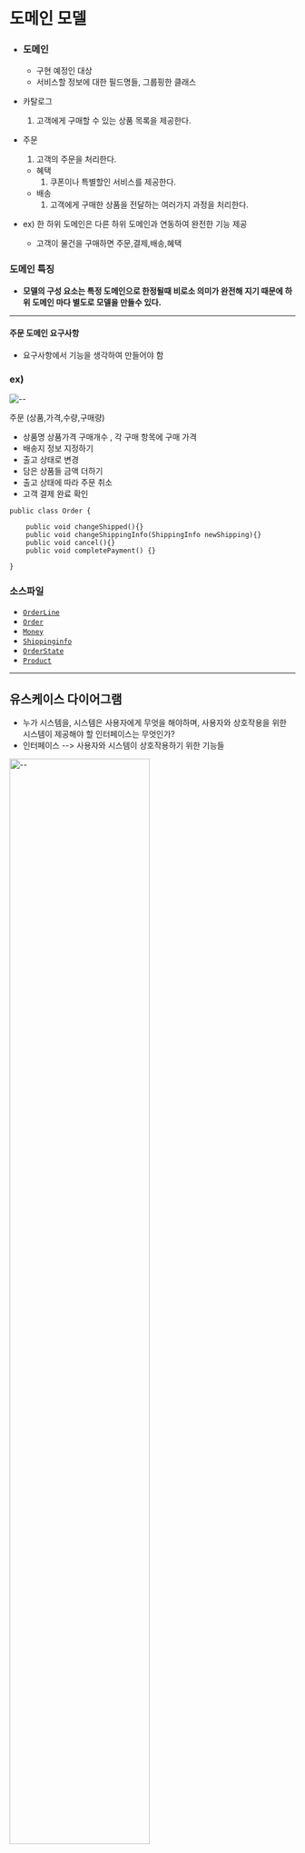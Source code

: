 # 도메인 모델

- ### 도메인
  - 구현 예정인 대상
  - 서비스할 정보에 대한 필드명들, 그룹핑한 클래스


- 카탈로그
    1. 고객에게 구매할 수 있는 상품 목록을 제공한다.

- 주문 
    1. 고객의 주문을 처리한다.
  - 혜택
    1. 쿠폰이나 특별할인 서비스를 제공한다.
  - 배송
    1. 고객에게 구매한 상품을 전달하는 여러가지 과정을 처리한다.
  

- ex) 한 하위 도메인은 다른 하위 도메인과 연동하여 완전한 기능 제공
  - 고객이 물건을 구매하면 주문,결제,배송,혜택


### 도메인 특징
- **모델의 구성 요소는 특정 도메인으로 한정될때 비로소 의미가 완전해 지기 때문에 하위 도메인 마다 별도로 모델을 만들수 있다.**

***

#### 주문 도메인 요구사항
- 요구사항에서 기능을 생각하여 만들어야 함


### ex)

<img src="https://github.com/sanscout1/HRiverStudy/blob/main/src/picture/domainRequirement01.png?raw=true" alt="--">



주문
(상품,가격,수량,구매량)
- 상품명 상품가격 구매개수 , 각 구매 항목에 구매 가격  
- 배송지 정보 지정하기  
- 출고 상태로 변경
- 담은 상품들 금액 더하기
- 출고 상태에 따라 주문 취소
- 고객 결제 완료 확인

```
public class Order {
    
    public void changeShipped(){}
    public void changeShippingInfo(ShippingInfo newShipping){}
    public void cancel(){}
    public void completePayment() {}

}
```
### 소스파일
* [`OrderLine`](https://github.com/sanscout1/javaStudy/tree/main/src/Java_Lecture/About_oop/day5_Domain/OrderLine.java)
* [`Order`](https://github.com/sanscout1/javaStudy/tree/main/src/Java_Lecture/About_oop/day5_Domain/Order.java)
* [`Money`](https://github.com/sanscout1/javaStudy/tree/main/src/Java_Lecture/About_oop/day5_Domain/Money.java)
* [`Shippinginfo`](https://github.com/sanscout1/javaStudy/tree/main/src/Java_Lecture/About_oop/day5_Domain/ShippingInfo.java)
* [`OrderState`](https://github.com/sanscout1/javaStudy/tree/main/src/Java_Lecture/About_oop/day5_Domain/OrderState.java)
* [`Product`](https://github.com/sanscout1/javaStudy/tree/main/src/Java_Lecture/About_oop/day5_Domain/Product.java)

***

## 유스케이스 다이어그램

- 누가 시스템을, 시스템은 사용자에게 무엇을 해야하며, 사용자와 상호작용을 위한 시스템이 제공해야 할 인터페이스는 무엇인가?
- 인터페이스 --> 사용자와 시스템이 상호작용하기 위한 기능들

<img src="https://github.com/sanscout1/HRiverStudy/blob/main/src/picture/usecase01.png?raw=true" width="70%" alt="--">

- 액터 : 시스템 외부의 존재, 이벤트를 시작하는 객체
- 유스케이스 : 시스템 내부에 해당되는 단위 기능 (function 단위) , 사용자 관점에서 시스템 모델링

### 액터와 유스케이스

#### 유스케이스 간의 관계
- 일반화 관계  (실선)
  - 상속 관계
  - 추상적인 엑터와 구체적인 엑터 사이에 관계를 맺어줌


- 포함(include) 관계 (점선)
  - 다른 유스케이스에서 기존 유스케이스를 사용
  - 같은 기능이 있는 다른 유스케이스가 반드시 수행되는 관계
  - 기준 유스케이스의 이벤트 (메소드 콜) 흐름에 영향을 줌
  


- 확장(extend) 관계 (점선)
  - 기존 유스케이스에 더 추가하여 사용
  - 상위 유스케이스로부터 특정 조건때 수행


#### 엑터와 유스케이스 관계
- 연관 관계 (실선)
  - 액터와 정보를 주고받는 유스케이스

#### 유스케이스 사이 관계
- 중복 관계 
  - 유스케이스의 흐름을 만들어 보고, 중복되는 케이스를 묶어본다
  - 중복 케이스를 그림과 같이 분리 한다.
  
<img src="https://github.com/sanscout1/HRiverStudy/blob/main/src/picture/usecase02.png?raw=true" width="70%" alt="--">

***

### 클래스 다이어그램

- 클래스 이름, 속성, 메서드로 구성

<img src="https://github.com/sanscout1/HRiverStudy/blob/main/src/picture/classDiagram01.png?raw=true" width="70%" alt="--">

- public : +
- private : -
- protected : #


### 객체와 클래스 사이 관계 표현

- 객체를 생성하는 관계
  - 연관 관계 : 멤버 변수를 참조 (강한 결합)
  - 의존 관계 : 메서드로 참조 (약한 결합)

<img src="https://github.com/sanscout1/HRiverStudy/blob/main/src/picture/classDiagram02.png?raw=true" width="70%" alt="--">

- 실선에 각 클래스의 역할을 명시 하거나, 몇 대 몇 관계 인지 숫자로 표현


#### 다중성
  - 클래스 사이에 연관 관계 객체의 수가 1개 이상인 경우
  
<img src="https://github.com/sanscout1/HRiverStudy/blob/main/src/picture/classDiagram03.png?raw=true" width="70%" alt="--">


#### 집합 관계의 복합 관계

- 집합 관계는 하나의 객체가 독립적인 객체 여러개로 구성되는 경우
- 한쪽의 객체가 없어도 다른 객체르 사용가능 (lifetime 독립적)
--------------------
- 복합 관계는 집합 관계보다 더 강한 관계로 구성 --> 단독 사용이 불가능, 반드시 슈퍼 클래스와 함께 사용
- 한쪽의 객체가 없으면 다른 객체도 사용 불가능 상태 (lifetime 종속적)
- 빈 네모 화살표가 집합, 검은색으로 칠해진 화살표가 복합

<img src="https://github.com/sanscout1/HRiverStudy/blob/main/src/picture/classDiagram05.png?raw=true" width="70%" alt="--">

// os에서 인터럽션이 올때, 어댑션 리스너쪽에서 자기가 기다리는 인터럽션에 반응하여 작업

#### 일반화 관계

- a kind of 관계 (grouping)

<img src="https://github.com/sanscout1/HRiverStudy/blob/main/src/picture/classDiagram06.png?raw=true" width="70%" alt="--">

#### 의존 관계
- 하나의 클래스가 다른 클래스를 사용해 영향을 미치는 관계
- 한 클래스의 메서드가 다른 클래스의 객체를 인자로 받아 메서드를 사용하는 경우
- 한 클래스의 메서드 내부에서 다른 클래스의 객체를 생성하여 그 메서드를 사용하는 경우
- 다른 클래스의 메서드가 또 다른 클래스의 객체를 반환하는 경우
- 일번 실선 화살표


***

- 정리 : 
- 연관 관계 (`일반 (상속의 느낌)`, `집합 (부품, 단독가능)`, `복합 (부품, 단독 불가능 슈퍼클래스 필요)`)   , 의존 관계
- 일반 (맴버로 객체를 소유 x), 연관 (맴버로 객체를 소유 o) 
- 집합(외부 생성 객체를 가져와 소유) , 복합 (내부에서 객체 생성해서 소유)











